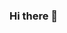 ### Hi there 👋

<!--
**BraianLopez10/BraianLopez10** is a ✨ _special_ ✨ repository because its `README.md` (this file) appears on your GitHub profile.
### Hi there 👋

![Github Stats for Carlos Azaustre](https://github-readme-stats.vercel.app/api?username=BraianLopez10&show_icons=true&hide_border=true&title_color=ffb300&icon_color=ffb300&bg_color=dddddd)

Here are some ideas to get you started:

- 🔭 I’m currently working on ...
- 🌱 I’m currently learning ...
- 👯 I’m looking to collaborate on ...
- 🤔 I’m looking for help with ...
- 💬 Ask me about ...
- 📫 How to reach me: ...
- 😄 Pronouns: ...
- ⚡ Fun fact: ...
-->

